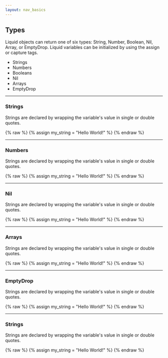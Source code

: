 ```yaml
---
layout: nav_basics
---
```

## Types

Liquid objects can return one of six types: String, Number, Boolean, Nil, Array, or EmptyDrop. Liquid variables can be initialized by using the assign or capture tags.

- Strings
- Numbers
- Booleans
- Nil
- Arrays
- EmptyDrop

---

### Strings

Strings are declared by wrapping the variable's value in single or double quotes.

{% raw %}
  {% assign my_string = "Hello World!" %}
{% endraw %}

---

### Numbers

Strings are declared by wrapping the variable's value in single or double quotes.

{% raw %}
  {% assign my_string = "Hello World!" %}
{% endraw %}

---

### Nil

Strings are declared by wrapping the variable's value in single or double quotes.

{% raw %}
  {% assign my_string = "Hello World!" %}
{% endraw %}

---

### Arrays

Strings are declared by wrapping the variable's value in single or double quotes.

{% raw %}
  {% assign my_string = "Hello World!" %}
{% endraw %}

---

### EmptyDrop

Strings are declared by wrapping the variable's value in single or double quotes.

{% raw %}
  {% assign my_string = "Hello World!" %}
{% endraw %}

---

### Strings

Strings are declared by wrapping the variable's value in single or double quotes.

{% raw %}
  {% assign my_string = "Hello World!" %}
{% endraw %}
